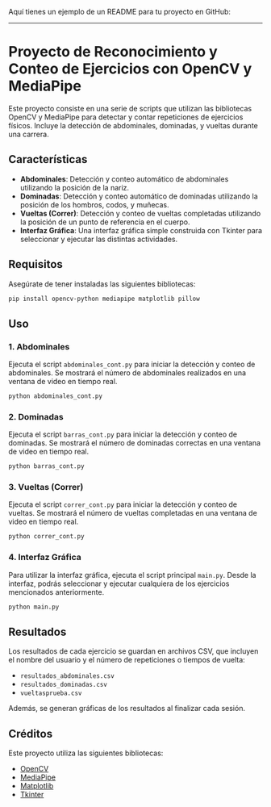 Aquí tienes un ejemplo de un README para tu proyecto en GitHub:

---

# Proyecto de Reconocimiento y Conteo de Ejercicios con OpenCV y MediaPipe

Este proyecto consiste en una serie de scripts que utilizan las bibliotecas OpenCV y MediaPipe para detectar y contar repeticiones de ejercicios físicos. Incluye la detección de abdominales, dominadas, y vueltas durante una carrera.

## Características

- **Abdominales**: Detección y conteo automático de abdominales utilizando la posición de la nariz.
- **Dominadas**: Detección y conteo automático de dominadas utilizando la posición de los hombros, codos, y muñecas.
- **Vueltas (Correr)**: Detección y conteo de vueltas completadas utilizando la posición de un punto de referencia en el cuerpo.
- **Interfaz Gráfica**: Una interfaz gráfica simple construida con Tkinter para seleccionar y ejecutar las distintas actividades.

## Requisitos

Asegúrate de tener instaladas las siguientes bibliotecas:

```bash
pip install opencv-python mediapipe matplotlib pillow
```

## Uso

### 1. Abdominales

Ejecuta el script `abdominales_cont.py` para iniciar la detección y conteo de abdominales. Se mostrará el número de abdominales realizados en una ventana de video en tiempo real.

```bash
python abdominales_cont.py
```

### 2. Dominadas

Ejecuta el script `barras_cont.py` para iniciar la detección y conteo de dominadas. Se mostrará el número de dominadas correctas en una ventana de video en tiempo real.

```bash
python barras_cont.py
```

### 3. Vueltas (Correr)

Ejecuta el script `correr_cont.py` para iniciar la detección y conteo de vueltas. Se mostrará el número de vueltas completadas en una ventana de video en tiempo real.

```bash
python correr_cont.py
```

### 4. Interfaz Gráfica

Para utilizar la interfaz gráfica, ejecuta el script principal `main.py`. Desde la interfaz, podrás seleccionar y ejecutar cualquiera de los ejercicios mencionados anteriormente.

```bash
python main.py
```

## Resultados

Los resultados de cada ejercicio se guardan en archivos CSV, que incluyen el nombre del usuario y el número de repeticiones o tiempos de vuelta:

- `resultados_abdominales.csv`
- `resultados_dominadas.csv`
- `vueltasprueba.csv`

Además, se generan gráficas de los resultados al finalizar cada sesión.

## Créditos

Este proyecto utiliza las siguientes bibliotecas:

- [OpenCV](https://opencv.org/)
- [MediaPipe](https://mediapipe.dev/)
- [Matplotlib](https://matplotlib.org/)
- [Tkinter](https://wiki.python.org/moin/TkInter)
